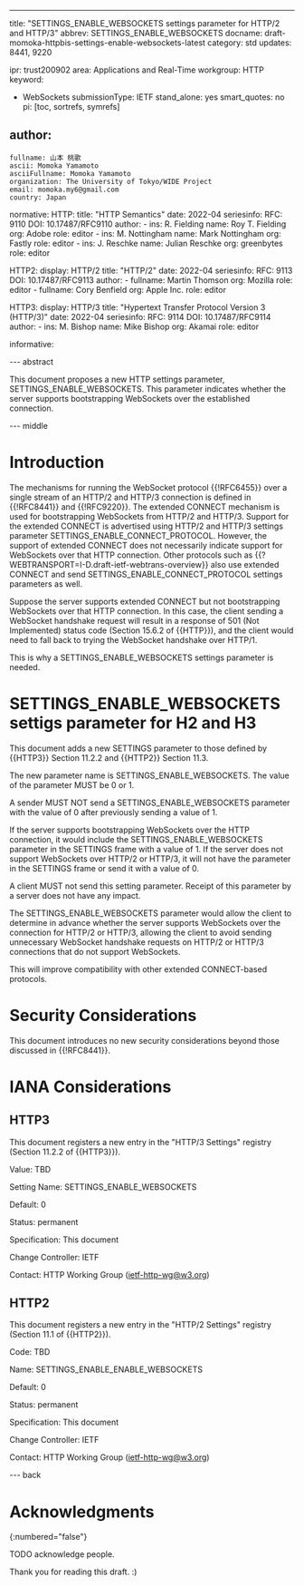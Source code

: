 ---
title: "SETTINGS_ENABLE_WEBSOCKETS settings parameter for HTTP/2 and HTTP/3"
abbrev: SETTINGS_ENABLE_WEBSOCKETS
docname: draft-momoka-httpbis-settings-enable-websockets-latest
category: std
updates: 8441, 9220

ipr: trust200902
area: Applications and Real-Time
workgroup: HTTP
keyword:
  - WebSockets
submissionType:
  IETF
stand_alone: yes
smart_quotes: no
pi: [toc, sortrefs, symrefs]

author:
 -
    fullname: 山本 桃歌
    ascii: Momoka Yamamoto
    asciiFullname: Momoka Yamamoto
    organization: The University of Tokyo/WIDE Project
    email: momoka.my6@gmail.com
    country: Japan



normative:
  HTTP:
    title: "HTTP Semantics"
    date: 2022-04
    seriesinfo:
      RFC: 9110
      DOI: 10.17487/RFC9110
    author:
      -
          ins: R. Fielding
          name: Roy T. Fielding
          org: Adobe
          role: editor
      -
          ins: M. Nottingham
          name: Mark Nottingham
          org: Fastly
          role: editor
      -
          ins: J. Reschke
          name: Julian Reschke
          org: greenbytes
          role: editor

  HTTP2:
    display: HTTP/2
    title: "HTTP/2"
    date: 2022-04
    seriesinfo:
      RFC: 9113
      DOI: 10.17487/RFC9113
    author:
      -
          fullname: Martin Thomson
          org: Mozilla
          role: editor
      -
          fullname: Cory Benfield
          org: Apple Inc.
          role: editor

  HTTP3:
    display: HTTP/3
    title: "Hypertext Transfer Protocol Version 3 (HTTP/3)"
    date: 2022-04
    seriesinfo:
      RFC: 9114
      DOI: 10.17487/RFC9114
    author:
      -
          ins: M. Bishop
          name: Mike Bishop
          org: Akamai
          role: editor



informative:




--- abstract

This document proposes a new HTTP settings parameter, SETTINGS_ENABLE_WEBSOCKETS. This parameter indicates whether the server supports bootstrapping WebSockets over the established connection.


--- middle

# Introduction

The mechanisms for running the WebSocket protocol {{!RFC6455}} over a single stream of an HTTP/2 and HTTP/3 connection is defined in {{!RFC8441}} and {{!RFC9220}}. The extended CONNECT mechanism is used for bootstrapping WebSockets from HTTP/2 and HTTP/3. Support for the extended CONNECT is advertised using HTTP/2 and HTTP/3 settings parameter SETTINGS_ENABLE_CONNECT_PROTOCOL. However, the support of extended CONNECT does not necessarily indicate support for WebSockets over that HTTP connection. Other protocols such as {{?WEBTRANSPORT=I-D.draft-ietf-webtrans-overview}} also use extended CONNECT and send SETTINGS_ENABLE_CONNECT_PROTOCOL settings parameters as well.

Suppose the server supports extended CONNECT but not bootstrapping WebSockets over that HTTP connection. In this case, the client sending a WebSocket handshake request will result in a response of 501 (Not Implemented) status code (Section 15.6.2 of {{HTTP}}), and the client would need to fall back to trying the WebSocket handshake over HTTP/1.

This is why a SETTINGS_ENABLE_WEBSOCKETS settings parameter is needed.


# SETTINGS_ENABLE_WEBSOCKETS settigs parameter for H2 and H3
This document adds a new SETTINGS parameter to those defined by
{{HTTP3}} Section 11.2.2 and {{HTTP2}} Section 11.3.

The new parameter name is SETTINGS_ENABLE_WEBSOCKETS. The
value of the parameter MUST be 0 or 1.

A sender MUST NOT send a SETTINGS_ENABLE_WEBSOCKETS parameter
with the value of 0 after previously sending a value of 1.

If the server supports bootstrapping WebSockets over the HTTP connection, it would include the SETTINGS_ENABLE_WEBSOCKETS parameter in the SETTINGS frame with a value of 1. If the server does not support WebSockets over HTTP/2 or HTTP/3, it will not have the parameter in the SETTINGS frame or send it with a value of 0.

A client MUST not send this setting parameter.
Receipt of this parameter by a server does not have any impact.


The SETTINGS_ENABLE_WEBSOCKETS parameter would allow the client to determine in advance whether the server supports WebSockets over the connection for HTTP/2 or HTTP/3, allowing the client to avoid sending unnecessary WebSocket handshake requests on HTTP/2 or HTTP/3 connections that do not support WebSockets.

This will improve compatibility with other extended CONNECT-based protocols.


# Security Considerations

This document introduces no new security considerations beyond those discussed in {{!RFC8441}}.

# IANA Considerations

## HTTP3
This document registers a new entry in the "HTTP/3 Settings" registry (Section 11.2.2 of {{HTTP3}}).

Value: TBD

Setting Name: SETTINGS_ENABLE_WEBSOCKETS

Default: 0

Status: permanent

Specification: This document

Change Controller: IETF

Contact: HTTP Working Group (ietf-http-wg@w3.org)

## HTTP2
This document registers a new entry in the "HTTP/2 Settings" registry (Section 11.1 of {{HTTP2}}).

Code: TBD

Name: SETTINGS_ENABLE_ENABLE_WEBSOCKETS

Default: 0

Status: permanent

Specification: This document

Change Controller: IETF

Contact: HTTP Working Group (ietf-http-wg@w3.org)

--- back

# Acknowledgments
{:numbered="false"}

TODO acknowledge people.

Thank you for reading this draft. :)
